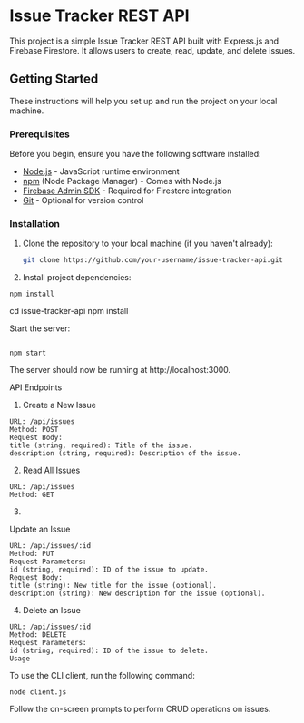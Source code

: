 # Issue Tracker REST API

This project is a simple Issue Tracker REST API built with Express.js and Firebase Firestore. It allows users to create, read, update, and delete issues.

## Getting Started

These instructions will help you set up and run the project on your local machine.

### Prerequisites

Before you begin, ensure you have the following software installed:

- [Node.js](https://nodejs.org/) - JavaScript runtime environment
- [npm](https://www.npmjs.com/) (Node Package Manager) - Comes with Node.js
- [Firebase Admin SDK](https://firebase.google.com/docs/admin/setup) - Required for Firestore integration
- [Git](https://git-scm.com/) - Optional for version control

### Installation

1. Clone the repository to your local machine (if you haven't already):

   ```bash
   git clone https://github.com/your-username/issue-tracker-api.git


2. Install project dependencies:

```
npm install
```
cd issue-tracker-api
npm install



Start the server:

```

npm start
```

The server should now be running at http://localhost:3000.

API Endpoints
1. Create a New Issue
```
URL: /api/issues
Method: POST
Request Body:
title (string, required): Title of the issue.
description (string, required): Description of the issue.
```

2. Read All Issues
```
URL: /api/issues
Method: GET
```

3. 
Update an Issue
```
URL: /api/issues/:id
Method: PUT
Request Parameters:
id (string, required): ID of the issue to update.
Request Body:
title (string): New title for the issue (optional).
description (string): New description for the issue (optional).
```

4. Delete an Issue
```
URL: /api/issues/:id
Method: DELETE
Request Parameters:
id (string, required): ID of the issue to delete.
Usage

```



To use the CLI client, run the following command:

```
node client.js
```

Follow the on-screen prompts to perform CRUD operations on issues.